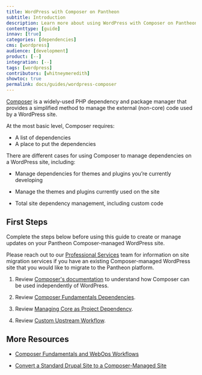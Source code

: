 ```yaml
---
title: WordPress with Composer on Pantheon
subtitle: Introduction
description: Learn more about using WordPress with Composer on Pantheon.
contenttype: [guide]
innav: [true]
categories: [dependencies]
cms: [wordpress]
audience: [development]
product: [--]
integration: [--]
tags: [wordpress]
contributors: [whitneymeredith]
showtoc: true
permalink: docs/guides/wordpress-composer
---
```


[Composer](https://getcomposer.org/) is a widely-used PHP dependency and package manager that provides a simplified method to manage the external (non-core) code used by a WordPress site.

At the most basic level, Composer requires:

- A list of dependencies
- A place to put the dependencies

There are different cases for using Composer to manage dependencies on a WordPress site, including:

- Manage dependencies for themes and plugins you’re currently developing

- Manage the themes and plugins currently used on the site

- Total site dependency management, including custom code


## First Steps

Complete the steps below before using this guide to create or manage updates on your Pantheon Composer-managed WordPress site.

<Alert title="Existing WordPress Composer Sites" type="info" >

Please reach out to our [Professional Services](https://pantheon.io/professional-services) team for information on site migration services if you have an existing Composer-managed WordPress site that you would like to migrate to the Pantheon platform.

</Alert>

1. Review [Composer's documentation](https://getcomposer.org/doc/) to understand how Composer can be used independently of WordPress.

1. Review [Composer Fundamentals Dependencies](/guides/composer#dependencies).

1. Review [Managing Core as Project Dependency](/guides/composer#managing-core-as-a-project-dependency).

1. Review [Custom Upstream Workflow](/guides/composer#custom-upstream-workflow).

## More Resources

- [Composer Fundamentals and WebOps Workflows](/guides/composer)

- [Convert a Standard Drupal Site to a Composer-Managed Site](/guides/composer-convert)
